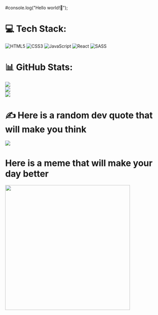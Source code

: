 #console.log("Hello world!👋");
# 💻 Tech Stack:
![HTML5](https://img.shields.io/badge/html5-%23E34F26.svg?style=for-the-badge&logo=html5&logoColor=white) ![CSS3](https://img.shields.io/badge/css3-%231572B6.svg?style=for-the-badge&logo=css3&logoColor=white)  ![JavaScript](https://img.shields.io/badge/javascript-%23323330.svg?style=for-the-badge&logo=javascript&logoColor=%23F7DF1E) ![React](https://img.shields.io/badge/react-%2320232a.svg?style=for-the-badge&logo=react&logoColor=%2361DAFB) ![SASS](https://img.shields.io/badge/SASS-hotpink.svg?style=for-the-badge&logo=SASS&logoColor=white)
# 📊 GitHub Stats:
![](https://github-readme-stats.vercel.app/api?username=GoktugErtekin&theme=dark&hide_border=false&include_all_commits=false&count_private=false)<br/>
![](https://github-readme-streak-stats.herokuapp.com/?user=GoktugErtekin&theme=dark&hide_border=false)<br/>
![](https://github-readme-stats.vercel.app/api/top-langs/?username=GoktugErtekin&theme=dark&hide_border=false&include_all_commits=false&count_private=false&layout=compact)

# ✍️ Here is a random dev quote that will make you think
![](https://quotes-github-readme.vercel.app/api?type=horizontal&theme=radical)

# Here is a meme that will make your day better
<img src='https://randommeme-five.vercel.app/' style="height: 400px;"/>

